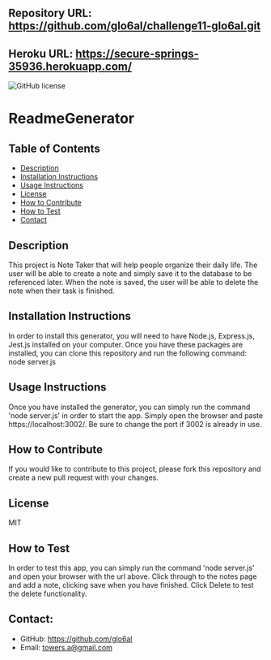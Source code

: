 ## Repository URL: https://github.com/glo6al/challenge11-glo6al.git

## Heroku URL: https://secure-springs-35936.herokuapp.com/

![GitHub license](https://img.shields.io/badge/license-MIT-blue.svg)

# ReadmeGenerator

## Table of Contents

- [Description](#description)
- [Installation Instructions](#installation-instructions)
- [Usage Instructions](#usage-instructions)
- [License](#license)
- [How to Contribute](#how-to-contribute)
- [How to Test](#how-to-test)
- [Contact](#contact)

## Description

This project is Note Taker that will help people organize their daily life. The user will be able to create a note and simply save it to the database to be referenced later. When the note is saved, the user will be able to delete the note when their task is finished.

## Installation Instructions

In order to install this generator, you will need to have Node.js, Express.js, Jest.js installed on your computer. Once you have these packages are installed, you can clone this repository and run the following command: node server.js

## Usage Instructions

Once you have installed the generator, you can simply run the command 'node server.js' in order to start the app. Simply open the browser and paste https://localhost:3002/. Be sure to change the port if 3002 is already in use.

## How to Contribute

If you would like to contribute to this project, please fork this repository and create a new pull request with your changes.

## License

MIT

## How to Test

In order to test this app, you can simply run the command 'node server.js' and open your browser with the url above. Click through to the notes page and add a note, clicking save when you have finished. Click Delete to test the delete functionality.

## Contact:

- GitHub: https://github.com/glo6al
- Email: towers.a@gmail.com
